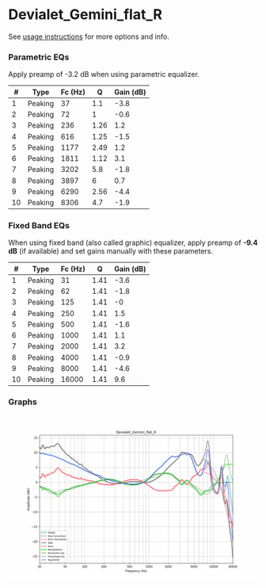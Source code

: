 # Devialet_Gemini_flat_R
See [usage instructions](https://github.com/jaakkopasanen/AutoEq#usage) for more options and info.

### Parametric EQs
Apply preamp of -3.2 dB when using parametric equalizer.

|   # | Type    |   Fc (Hz) |    Q |   Gain (dB) |
|-----|---------|-----------|------|-------------|
|   1 | Peaking |        37 | 1.1  |        -3.8 |
|   2 | Peaking |        72 | 1    |        -0.6 |
|   3 | Peaking |       236 | 1.26 |         1.2 |
|   4 | Peaking |       616 | 1.25 |        -1.5 |
|   5 | Peaking |      1177 | 2.49 |         1.2 |
|   6 | Peaking |      1811 | 1.12 |         3.1 |
|   7 | Peaking |      3202 | 5.8  |        -1.8 |
|   8 | Peaking |      3897 | 6    |         0.7 |
|   9 | Peaking |      6290 | 2.56 |        -4.4 |
|  10 | Peaking |      8306 | 4.7  |        -1.9 |

### Fixed Band EQs
When using fixed band (also called graphic) equalizer, apply preamp of **-9.4 dB** (if available) and set gains manually with these parameters.

|   # | Type    |   Fc (Hz) |    Q |   Gain (dB) |
|-----|---------|-----------|------|-------------|
|   1 | Peaking |        31 | 1.41 |        -3.6 |
|   2 | Peaking |        62 | 1.41 |        -1.8 |
|   3 | Peaking |       125 | 1.41 |        -0   |
|   4 | Peaking |       250 | 1.41 |         1.5 |
|   5 | Peaking |       500 | 1.41 |        -1.6 |
|   6 | Peaking |      1000 | 1.41 |         1.1 |
|   7 | Peaking |      2000 | 1.41 |         3.2 |
|   8 | Peaking |      4000 | 1.41 |        -0.9 |
|   9 | Peaking |      8000 | 1.41 |        -4.6 |
|  10 | Peaking |     16000 | 1.41 |         9.6 |

### Graphs
![](./Devialet_Gemini_flat_R.png)
